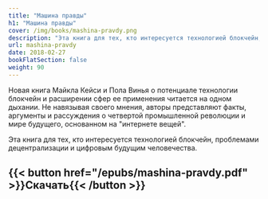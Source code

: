 ```yaml
---
title: "Машина правды"
h1: "Машина правды"
cover: /img/books/mashina-pravdy.png
description: "Эта книга для тех, кто интересуется технологией блокчейн, проблемами децентрализации и цифровым будущим человечества."
url: mashina-pravdy
date: 2018-02-27
bookFlatSection: false
weight: 90
---
```


Новая книга Майкла Кейси и Пола Винья о потенциале технологии блокчейн и расширении сфер ее применения читается на одном дыхании. Не навязывая своего мнения, авторы представляют факты, аргументы и рассуждения о четвертой промышленной революции и мире будущего, основанном на "интернете вещей".

Эта книга для тех, кто интересуется технологией блокчейн, проблемами децентрализации и цифровым будущим человечества.

{{< button href="/epubs/mashina-pravdy.pdf" >}}Скачать{{< /button >}}
--- 